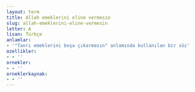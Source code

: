 ```yaml
---
layout: term
title: Allah emeklerini eline vermesin
slug: allah-emeklerini-eline-vermesin
letter: A
lisan: Türkçe
anlamlar:
- '"Tanrı emeklerini boşa çıkarmasın" anlamında kullanılan bir söz'
ozellikler:
- - ''
ornekler:
- - ''
orneklerkaynak:
- - ''
---
```

